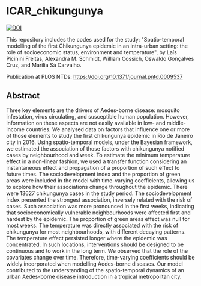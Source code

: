 # ICAR_chikungunya

[![DOI](https://zenodo.org/badge/270827676.svg)](https://zenodo.org/badge/latestdoi/270827676)

This repository includes the codes used for the study: "Spatio-temporal modelling of the first Chikungunya epidemic in an intra-urban setting: the role of socioeconomic status, environment and temperature", by Laís Picinini Freitas, Alexandra M. Schmidt, William Cossich, Oswaldo Gonçalves Cruz, and Marilia Sá Carvalho.

Publication at PLOS NTDs: https://doi.org/10.1371/journal.pntd.0009537

## Abstract

Three key elements are the drivers of Aedes-borne disease: mosquito infestation, virus circulating, and susceptible human population. However, information on these aspects are not easily available in low- and middle-income countries. We analysed data on factors that influence one or more of those elements to study the first chikungunya epidemic in Rio de Janeiro city in 2016. Using spatio-temporal models, under the Bayesian framework, we estimated the association of those factors with chikungunya notified cases by neighbourhood and week. To estimate the minimum temperature effect in a non-linear fashion, we used a transfer function considering an instantaneous effect and propagation of a proportion of such effect to future times. The sociodevelopment index and the proportion of green areas were included in the model with time-varying coefficients, allowing us to explore how their associations change throughout the epidemic. There were 13627 chikungunya cases in the study period. The sociodevelopment index presented the strongest association, inversely related with the risk of cases. Such association was more pronounced in the first weeks, indicating that socioeconomically vulnerable neighbourhoods were affected first and hardest by the epidemic. The proportion of green areas effect was null for most weeks. The temperature was directly associated with the risk of chikungunya for most neighbourhoods, with different decaying patterns. The temperature effect persisted longer where the epidemic was concentrated. In such locations, interventions should be designed to be continuous and to work in the long term. We observed that the role of the covariates change over time. Therefore, time-varying coefficients should be widely incorporated when modelling Aedes-borne diseases. Our model contributed to the understanding of the spatio-temporal dynamics of an urban Aedes-borne disease introduction in a tropical metropolitan city.
